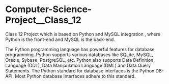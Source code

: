 # Computer-Science-Project__Class_12
Class 12 Project which is based on Python and MySQL integration , where Python is the front-end and MySQL is the back-end.



The Python programming language has powerful features for database programming. 
Python supports various databases like SQLite, MySQL, Oracle, Sybase, PostgreSQL, etc.
Python also supports Data Definition Language (DDL), Data Manipulation Language (DML) and Data Query Statements. 
The Python standard for database interfaces is the Python DB-API. 
Most Python database interfaces adhere to this standard.
